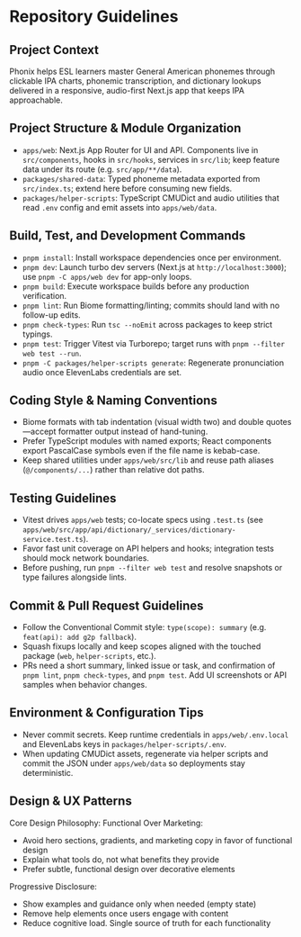 # Repository Guidelines

## Project Context
Phonix helps ESL learners master General American phonemes through clickable IPA charts, phonemic transcription, and dictionary lookups delivered in a responsive, audio-first Next.js app that keeps IPA approachable.

## Project Structure & Module Organization
- `apps/web`: Next.js App Router for UI and API. Components live in `src/components`, hooks in `src/hooks`, services in `src/lib`; keep feature data under its route (e.g. `src/app/**/data`).
- `packages/shared-data`: Typed phoneme metadata exported from `src/index.ts`; extend here before consuming new fields.
- `packages/helper-scripts`: TypeScript CMUDict and audio utilities that read `.env` config and emit assets into `apps/web/data`.

## Build, Test, and Development Commands
- `pnpm install`: Install workspace dependencies once per environment.
- `pnpm dev`: Launch turbo dev servers (Next.js at `http://localhost:3000`); use `pnpm -C apps/web dev` for app-only loops.
- `pnpm build`: Execute workspace builds before any production verification.
- `pnpm lint`: Run Biome formatting/linting; commits should land with no follow-up edits.
- `pnpm check-types`: Run `tsc --noEmit` across packages to keep strict typings.
- `pnpm test`: Trigger Vitest via Turborepo; target runs with `pnpm --filter web test --run`.
- `pnpm -C packages/helper-scripts generate`: Regenerate pronunciation audio once ElevenLabs credentials are set.

## Coding Style & Naming Conventions
- Biome formats with tab indentation (visual width two) and double quotes—accept formatter output instead of hand-tuning.
- Prefer TypeScript modules with named exports; React components export PascalCase symbols even if the file name is kebab-case.
- Keep shared utilities under `apps/web/src/lib` and reuse path aliases (`@/components/...`) rather than relative dot paths.

## Testing Guidelines
- Vitest drives `apps/web` tests; co-locate specs using `.test.ts` (see `apps/web/src/app/api/dictionary/_services/dictionary-service.test.ts`).
- Favor fast unit coverage on API helpers and hooks; integration tests should mock network boundaries.
- Before pushing, run `pnpm --filter web test` and resolve snapshots or type failures alongside lints.

## Commit & Pull Request Guidelines
- Follow the Conventional Commit style: `type(scope): summary` (e.g. `feat(api): add g2p fallback`).
- Squash fixups locally and keep scopes aligned with the touched package (`web`, `helper-scripts`, etc.).
- PRs need a short summary, linked issue or task, and confirmation of `pnpm lint`, `pnpm check-types`, and `pnpm test`. Add UI screenshots or API samples when behavior changes.

## Environment & Configuration Tips
- Never commit secrets. Keep runtime credentials in `apps/web/.env.local` and ElevenLabs keys in `packages/helper-scripts/.env`.
- When updating CMUDict assets, regenerate via helper scripts and commit the JSON under `apps/web/data` so deployments stay deterministic.

## Design & UX Patterns

Core Design Philosophy: Functional Over Marketing:
- Avoid hero sections, gradients, and marketing copy in favor of functional design
- Explain what tools do, not what benefits they provide
- Prefer subtle, functional design over decorative elements

Progressive Disclosure:
- Show examples and guidance only when needed (empty state)
- Remove help elements once users engage with content
- Reduce cognitive load. Single source of truth for each functionality